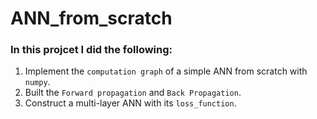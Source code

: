 # ANN_from_scratch
### In this projcet I did the following:
1. Implement the `computation graph` of a simple ANN from scratch with `numpy`.
2. Built the `Forward propagation` and `Back Propagation`.
3. Construct a multi-layer ANN with its  `loss_function`.
